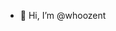 - 👋 Hi, I’m @whoozent

<!---
whoozent/whoozent is a ✨ special ✨ repository because its `README.md` (this file) appears on your GitHub profile.
You can click the Preview link to take a look at your changes.
--->
